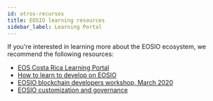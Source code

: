 ```yaml
---
id: otros-recursos
title: EOSIO learning resources
sidebar_label: Learning Portal
---
```


If you're interested in learning more about the EOSIO ecosystem, we recommend the following resources:

- [EOS Costa Rica Learning Portal ](https://learn.eoscostarica.io)
- [How to learn to develop on EOSIO](https://medium.com/@theblockstalk/learning-eosio-development-telos-eos-and-other-blockchains-94d384a8b09f)
- [EOSIO blockchain developers workshop, March 2020](https://www.youtube.com/playlist?list=PLbq67nzUl6Prlg2Su8Rkmh8exeAL5O5l7)
- [EOSIO customization and governance](https://www.youtube.com/watch?v=ITDFQESxglc&list=PLbq67nzUl6Prlg2Su8Rkmh8exeAL5O5l7&index=9)

